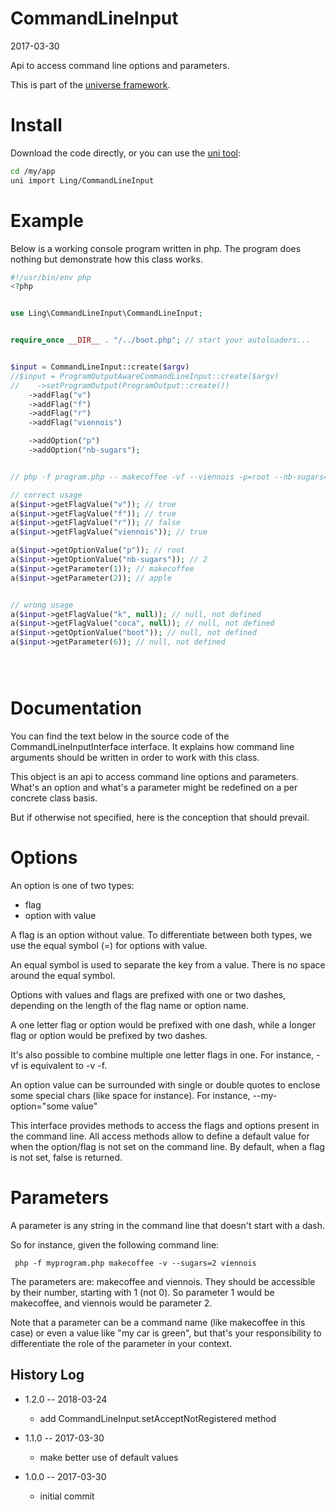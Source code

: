 CommandLineInput
===================
2017-03-30




Api to access command line options and parameters.


This is part of the [universe framework](https://github.com/karayabin/universe-snapshot).




Install
============
Download the code directly, or you can use the [uni tool](https://github.com/lingtalfi/universe-naive-importer):

```bash
cd /my/app
uni import Ling/CommandLineInput
```



Example
============

Below is a working console program written in php.
The program does nothing but demonstrate how this class works.


```php
#!/usr/bin/env php
<?php


use Ling\CommandLineInput\CommandLineInput;


require_once __DIR__ . "/../boot.php"; // start your autoloaders...


$input = CommandLineInput::create($argv)
//$input = ProgramOutputAwareCommandLineInput::create($argv)
//    ->setProgramOutput(ProgramOutput::create())
    ->addFlag("v")
    ->addFlag("f")
    ->addFlag("r")
    ->addFlag("viennois")

    ->addOption("p")
    ->addOption("nb-sugars");


// php -f program.php -- makecoffee -vf --viennois -p=root --nb-sugars=2 apple

// correct usage
a($input->getFlagValue("v")); // true
a($input->getFlagValue("f")); // true
a($input->getFlagValue("r")); // false
a($input->getFlagValue("viennois")); // true

a($input->getOptionValue("p")); // root
a($input->getOptionValue("nb-sugars")); // 2
a($input->getParameter(1)); // makecoffee
a($input->getParameter(2)); // apple


// wrong usage
a($input->getFlagValue("k", null)); // null, not defined
a($input->getFlagValue("coca", null)); // null, not defined
a($input->getOptionValue("boot")); // null, not defined
a($input->getParameter(6)); // null, not defined





```


Documentation
================

You can find the text below in the source code of the CommandLineInputInterface interface.
It explains how command line arguments should be written in order to work with this class.
 
 


This object is an api to access command line options and parameters.
What's an option and what's a parameter might be redefined on a per concrete class basis.

But if otherwise not specified, here is the conception that should prevail.



Options
=============
An option is one of two types:

- flag
- option with value


A flag is an option without value.
To differentiate between both types, we use the equal symbol (=) for options with value.

An equal symbol is used to separate the key from a value.
There is no space around the equal symbol.

Options with values and flags are prefixed with one or two dashes, depending on
the length of the flag name or option name.

A one letter flag or option would be prefixed with one dash,
while a longer flag or option would be prefixed by two dashes.

It's also possible to combine multiple one letter flags in one.
For instance, -vf is equivalent to -v -f.


An option value can be surrounded with single or double quotes to enclose
some special chars (like space for instance).
For instance, --my-option="some value"


This interface provides methods to access the flags and options present in the command line.
All access methods allow to define a default value for when the option/flag is not set on the command line.
By default, when a flag is not set, false is returned.




Parameters
=============
A parameter is any string in the command line that doesn't start with a dash.

So for instance, given the following command line:

     php -f myprogram.php makecoffee -v --sugars=2 viennois

The parameters are: makecoffee and viennois.
They should be accessible by their number, starting with 1 (not 0).
So parameter 1 would be makecoffee, and viennois would be parameter 2.

Note that a parameter can be a command name (like makecoffee in this case) or even a value like "my car is green",
but that's your responsibility to differentiate the role of the parameter in your context.






History Log
------------------
    
- 1.2.0 -- 2018-03-24

    - add CommandLineInput.setAcceptNotRegistered method
    
- 1.1.0 -- 2017-03-30

    - make better use of default values
    
- 1.0.0 -- 2017-03-30

    - initial commit
    
    


